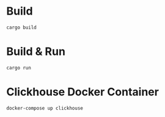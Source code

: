 # Build

```
cargo build
```

# Build & Run

```
cargo run
```

# Clickhouse Docker Container

```
docker-compose up clickhouse
```
